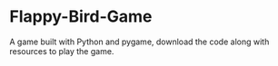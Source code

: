 # Flappy-Bird-Game
A game built with Python and pygame, download the code along with resources to play the game.
